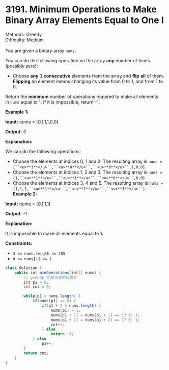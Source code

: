 # 3191. Minimum Operations to Make Binary Array Elements Equal to One I  

  Methods: Greedy </br> Difficulty: Medium </br> </br>You are given a binary array `nums`.

You can do the following operation on the array **any** number of times (possibly zero):

- Choose **any** 3 **consecutive** elements from the array and **flip** **all** of them.
**Flipping** an element means changing its value from 0 to 1, and from 1 to 0.

Return the **minimum** number of operations required to make all elements in `nums` equal to 1. If it is impossible, return -1.

**Example 1:**

**Input:** nums = [0,1,1,1,0,0]

**Output:** 3

**Explanation:**

We can do the following operations:

- Choose the elements at indices 0, 1 and 2. The resulting array is `nums = [``<u>**1**</u>``,``<u>**0**</u>``,``<u>**0**</u>``,1,0,0]`.
- Choose the elements at indices 1, 2 and 3. The resulting array is `nums = [1,``<u>**1**</u>``,``<u>**1**</u>``,``<u>**0**</u>``,0,0]`.
- Choose the elements at indices 3, 4 and 5. The resulting array is `nums = [1,1,1,``<u>**1**</u>``,``<u>**1**</u>``,``<u>**1**</u>``]`.
**Example 2:**

**Input:** nums = [0,1,1,1]

**Output:** -1

**Explanation:**

It is impossible to make all elements equal to 1.

**Constraints:**

- `3 <= nums.length <= 105`
- `0 <= nums[i] <= 1`  
```java
class Solution {
    public int minOperations(int[] nums) {
        // greedy 從最左邊開始思考
        int p1 = 0;
        int cnt = 0;

        while(p1 < nums.length) {
            if(nums[p1] == 0) {
                if(p1 + 2 < nums.length) {
                    nums[p1] = 1;
                    nums[p1 + 1] = nums[p1 + 1] == 1? 0: 1;
                    nums[p1 + 2] = nums[p1 + 2] == 1? 0: 1;
                    cnt++;
                } else 
                    return -1;
            } else 
                p1++;
        }
        return cnt;
    }
}
```

